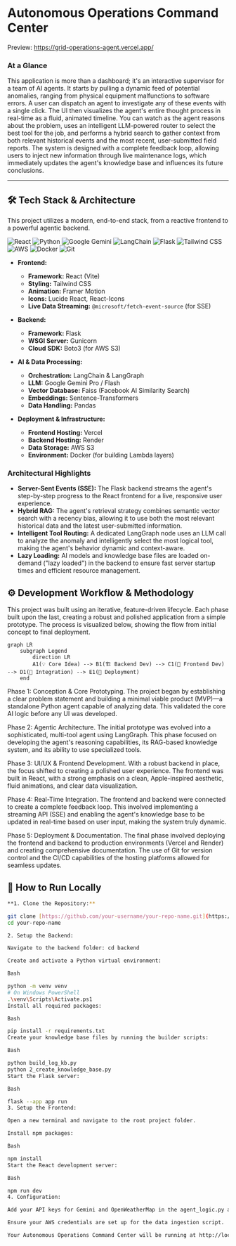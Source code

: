 # Autonomous Operations Command Center 
Preview: https://grid-operations-agent.vercel.app/

### At a Glance

This application is more than a dashboard; it's an interactive supervisor for a team of AI agents. It starts by pulling a dynamic feed of potential anomalies, ranging from physical equipment malfunctions to software errors. A user can dispatch an agent to investigate any of these events with a single click. The UI then visualizes the agent's entire thought process in real-time as a fluid, animated timeline. You can watch as the agent reasons about the problem, uses an intelligent LLM-powered router to select the best tool for the job, and performs a hybrid search to gather context from both relevant historical events and the most recent, user-submitted field reports. The system is designed with a complete feedback loop, allowing users to inject new information through live maintenance logs, which immediately updates the agent's knowledge base and influences its future conclusions.

---
## 🛠️ Tech Stack & Architecture

This project utilizes a modern, end-to-end stack, from a reactive frontend to a powerful agentic backend.

<div>
  <img src="https://img.shields.io/badge/React-61DAFB?style=for-the-badge&logo=react&logoColor=black" alt="React"/>
  <img src="https://img.shields.io/badge/Python-3776AB?style=for-the-badge&logo=python&logoColor=white" alt="Python"/>
  <img src="https://img.shields.io/badge/Google_Gemini-8E75B2?style=for-the-badge&logo=google-ai&logoColor=white" alt="Google Gemini"/>
  <img src="https://img.shields.io/badge/LangChain-FFFFFF?style=for-the-badge&logo=langchain&logoColor=black" alt="LangChain"/>
  <img src="https://img.shields.io/badge/Flask-000000?style=for-the-badge&logo=flask&logoColor=white" alt="Flask"/>
  <img src="https://img.shields.io/badge/Tailwind_CSS-06B6D4?style=for-the-badge&logo=tailwindcss&logoColor=white" alt="Tailwind CSS"/>
  <img src="https://img.shields.io/badge/AWS-232F3E?style=for-the-badge&logo=amazon-aws&logoColor=white" alt="AWS"/>
  <img src="https://img.shields.io/badge/Docker-2496ED?style=for-the-badge&logo=docker&logoColor=white" alt="Docker"/>
  <img src="https://img.shields.io/badge/Git-F05032?style=for-the-badge&logo=git&logoColor=white" alt="Git"/>
</div>

- **Frontend:**
  - **Framework:** React (Vite)
  - **Styling:** Tailwind CSS
  - **Animation:** Framer Motion
  - **Icons:** Lucide React, React-Icons
  - **Live Data Streaming:** `@microsoft/fetch-event-source` (for SSE)

- **Backend:**
  - **Framework:** Flask
  - **WSGI Server:** Gunicorn
  - **Cloud SDK:** Boto3 (for AWS S3)

- **AI & Data Processing:**
  - **Orchestration:** LangChain & LangGraph
  - **LLM:** Google Gemini Pro / Flash
  - **Vector Database:** Faiss (Facebook AI Similarity Search)
  - **Embeddings:** Sentence-Transformers
  - **Data Handling:** Pandas

- **Deployment & Infrastructure:**
  - **Frontend Hosting:** Vercel
  - **Backend Hosting:** Render
  - **Data Storage:** AWS S3
  - **Environment:** Docker (for building Lambda layers)


### Architectural Highlights

- **Server-Sent Events (SSE):** The Flask backend streams the agent's step-by-step progress to the React frontend for a live, responsive user experience.
- **Hybrid RAG:** The agent's retrieval strategy combines semantic vector search with a recency bias, allowing it to use both the most relevant historical data and the latest user-submitted information.
- **Intelligent Tool Routing:** A dedicated LangGraph node uses an LLM call to analyze the anomaly and intelligently select the most logical tool, making the agent's behavior dynamic and context-aware.
- **Lazy Loading:** AI models and knowledge base files are loaded on-demand ("lazy loaded") in the backend to ensure fast server startup times and efficient resource management.

## ⚙️ Development Workflow & Methodology

This project was built using an iterative, feature-driven lifecycle. Each phase built upon the last, creating a robust and polished application from a simple prototype. The process is visualized below, showing the flow from initial concept to final deployment.

```mermaid
graph LR
    subgraph Legend
        direction LR
        A1(💡 Core Idea) --> B1(🏗️ Backend Dev) --> C1(🎨 Frontend Dev) --> D1(🔗 Integration) --> E1(🚀 Deployment)
    end
```
Phase 1: Conception & Core Prototyping. The project began by establishing a clear problem statement and building a minimal viable product (MVP)—a standalone Python agent capable of analyzing data. This validated the core AI logic before any UI was developed.

Phase 2: Agentic Architecture. The initial prototype was evolved into a sophisticated, multi-tool agent using LangGraph. This phase focused on developing the agent's reasoning capabilities, its RAG-based knowledge system, and its ability to use specialized tools.

Phase 3: UI/UX & Frontend Development. With a robust backend in place, the focus shifted to creating a polished user experience. The frontend was built in React, with a strong emphasis on a clean, Apple-inspired aesthetic, fluid animations, and clear data visualization.

Phase 4: Real-Time Integration. The frontend and backend were connected to create a complete feedback loop. This involved implementing a streaming API (SSE) and enabling the agent's knowledge base to be updated in real-time based on user input, making the system truly dynamic.

Phase 5: Deployment & Documentation. The final phase involved deploying the frontend and backend to production environments (Vercel and Render) and creating comprehensive documentation. The use of Git for version control and the CI/CD capabilities of the hosting platforms allowed for seamless updates.

## 🚀 How to Run Locally
```bash
**1. Clone the Repository:**

git clone [https://github.com/your-username/your-repo-name.git](https://github.com/your-username/your-repo-name.git)
cd your-repo-name

2. Setup the Backend:

Navigate to the backend folder: cd backend

Create and activate a Python virtual environment:

Bash

python -m venv venv
# On Windows PowerShell
.\venv\Scripts\Activate.ps1
Install all required packages:

Bash

pip install -r requirements.txt
Create your knowledge base files by running the builder scripts:

Bash

python build_log_kb.py
python 2_create_knowledge_base.py
Start the Flask server:

Bash

flask --app app run
3. Setup the Frontend:

Open a new terminal and navigate to the root project folder.

Install npm packages:

Bash

npm install
Start the React development server:

Bash

npm run dev
4. Configuration:

Add your API keys for Gemini and OpenWeatherMap in the agent_logic.py and App.jsx files, respectively.

Ensure your AWS credentials are set up for the data ingestion script.

Your Autonomous Operations Command Center will be running at http://localhost:5175
